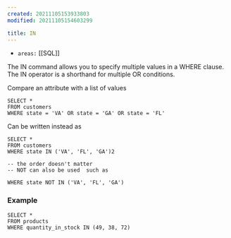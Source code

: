 ```yaml
---
created: 20211105153933803
modified: 20211105154603299

title: IN
---
```


- `areas:` [[SQL]]

The IN command allows you to specify multiple values in a WHERE clause.
The IN operator is a shorthand for multiple OR conditions.

Compare an attribute with a list of values

    SELECT *
    FROM customers
    WHERE state = 'VA' OR state = 'GA' OR state = 'FL'

Can be written instead as

    SELECT *
    FROM customers
    WHERE state IN ('VA', 'FL', 'GA')2

    -- the order doesn't matter
    -- NOT can also be used  such as

    WHERE state NOT IN ('VA', 'FL', 'GA')

### Example

    SELECT *
    FROM products
    WHERE quantity_in_stock IN (49, 38, 72)

